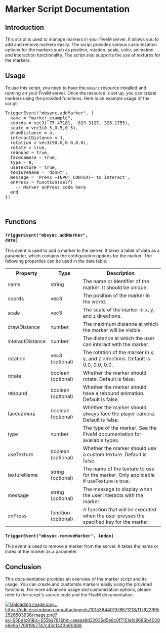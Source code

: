 <h1>Marker Script Documentation</h1> <h2>Introduction</h2> <p> This script is used to manage markers in your FiveM server. It allows you to add and remove markers easily. The script provides various customization options for the markers such as position, rotation, scale, color, animation, and interaction functionality. The script also supports the use of textures for the markers. </p> <h2>Usage</h2> <p> To use this script, you need to have the <code>mbsync</code> resource installed and running on your FiveM server. Once the resource is set up, you can create markers using the provided functions. Here is an example usage of the script: </p> <pre>
TriggerEvent("mbsync.addMarker", {
  name = "marker_example",
  coords = vec3(-75.47181, -819.3127, 326.1755),
  scale = vec3(0.5,0.5,0.5),
  drawDistance = 4,
  interactDistance = 1,
  rotation = vec3(90.0,0.0,0.0),
  rotate = true,
  rebound = true,
  facecamera = true,
  type = 9,
  useTexture = true,
  textureName = 'donut',
  message = 'Press ~INPUT_CONTEXT~ to interact',
  onPress = function(self)
    -- Marker onPress code here
  end
})
  
</pre> <h2>Functions</h2> <h3><code>TriggerEvent("mbsync.addMarker", data)</code></h3> <p> This event is used to add a marker to the server. It takes a table of data as a parameter, which contains the configuration options for the marker. The following properties can be used in the data table: </p> <table> <tr> <th>Property</th> <th>Type</th> <th>Description</th> </tr> <tr> <td>name</td> <td>string</td> <td>The name or identifier of the marker. It should be unique.</td> </tr> <tr> <td>coords</td> <td>vec3</td> <td>The position of the marker in the world.</td> </tr> <tr> <td>scale</td> <td>vec3</td> <td>The scale of the marker in x, y, and z directions.</td> </tr> <tr> <td>drawDistance</td> <td>number</td> <td>The maximum distance at which the marker will be visible.</td> </tr> <tr> <td>interactDistance</td> <td>number</td> <td>The distance at which the user can interact with the marker.</td> </tr> <tr> <td>rotation</td> <td>vec3 (optional)</td> <td>The rotation of the marker in x, y, and z directions. Default is 0.0, 0.0, 0.0.</td> </tr> <tr> <td>rotate</td> <td>boolean (optional)</td> <td>Whether the marker should rotate. Default is false.</td> </tr> <tr> <td>rebound</td> <td>boolean (optional)</td> <td>Whether the marker should have a rebound animation. Default is false.</td> </tr> <tr> <td>facecamera</td> <td>boolean (optional)</td> <td>Whether the marker should always face the player camera. Default is false.</td> </tr> <tr> <td>type</td> <td>number</td> <td>The type of the marker. See the FiveM documentation for available types.</td> </tr> <tr> <td>useTexture</td> <td>boolean (optional)</td> <td>Whether the marker should use a custom texture. Default is false.</td> </tr> <tr> <td>textureName</td> <td>string (optional)</td> <td>The name of the texture to use for the marker. Only applicable if useTexture is true.</td> </tr> <tr> <td>message</td> <td>string (optional)</td> <td>The message to display when the user interacts with the marker.</td> </tr> <tr> <td>onPress</td> <td>function (optional)</td> <td>A function that will be executed when the user presses the specified key for the marker.</td> </tr> </table> <h3><code>TriggerEvent("mbsync.removeMarker", index)</code></h3> <p> This event is used to remove a marker from the server. It takes the name or index of the marker as a parameter. </p> <h2>Conclusion</h2> <p> This documentation provides an overview of the marker script and its usage. You can create and customize markers easily using the provided functions. For more advanced usage and customization options, please refer to the script's source code and the FiveM documentation. </p> </body> </html>

[![Uploading image.png…]()](https://cdn.discordapp.com/attachments/1015364401978671218/1176229952526503936/image.png?ex=656e1c81&is=655ba781&hm=aaeaa9d22035d5e8c0f7151e1c8686b4009e6e9a776919b7747c43c1443b6046&)https://cdn.discordapp.com/attachments/1015364401978671218/1176229952526503936/image.png?ex=656e1c81&is=655ba781&hm=aaeaa9d22035d5e8c0f7151e1c8686b4009e6e9a776919b7747c43c1443b6046&

